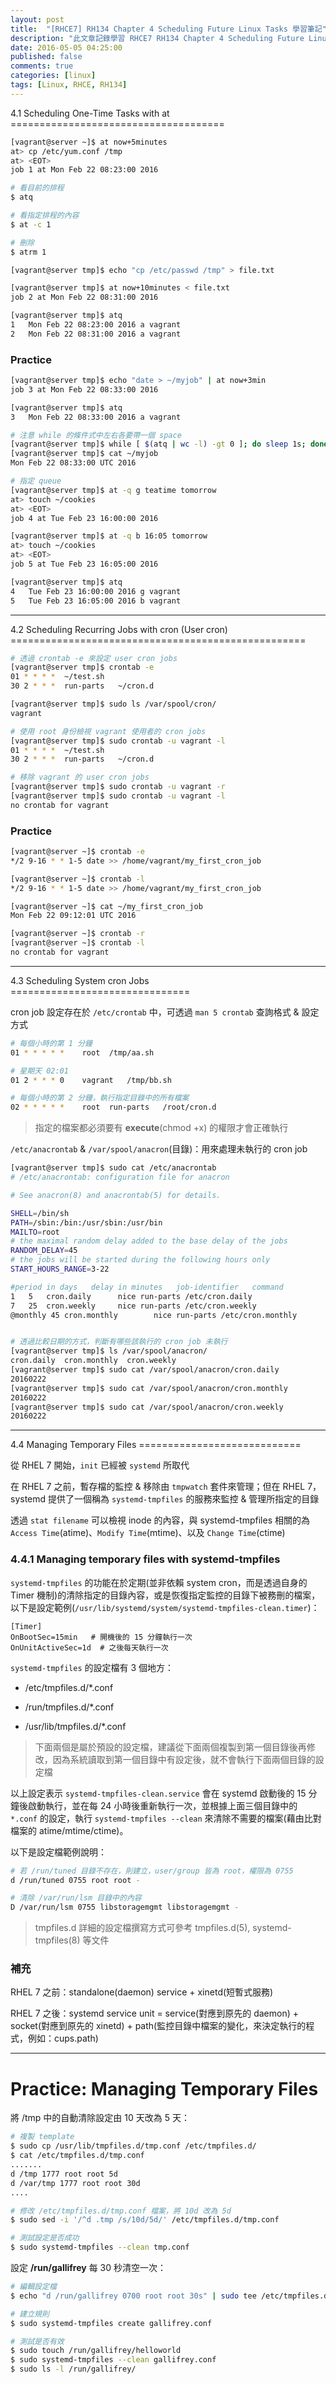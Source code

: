 ```yaml
---
layout: post
title:  "[RHCE7] RH134 Chapter 4 Scheduling Future Linux Tasks 學習筆記"
description: "此文章記錄學習 RHCE7 RH134 Chapter 4 Scheduling Future Linux Tasks 留下的內容"
date: 2016-05-05 04:25:00
published: false
comments: true
categories: [linux]
tags: [Linux, RHCE, RH134]
---
```


<a name="ch4.1" />
4.1 Scheduling One-Time Tasks with at
=====================================

```bash
[vagrant@server ~]$ at now+5minutes
at> cp /etc/yum.conf /tmp
at> <EOT>
job 1 at Mon Feb 22 08:23:00 2016

# 看目前的排程
$ atq

# 看指定排程的內容
$ at -c 1

# 刪除
$ atrm 1
```

```bash
[vagrant@server tmp]$ echo "cp /etc/passwd /tmp" > file.txt

[vagrant@server tmp]$ at now+10minutes < file.txt
job 2 at Mon Feb 22 08:31:00 2016

[vagrant@server tmp]$ atq
1	Mon Feb 22 08:23:00 2016 a vagrant
2	Mon Feb 22 08:31:00 2016 a vagrant
```

### Practice

```bash
[vagrant@server tmp]$ echo "date > ~/myjob" | at now+3min
job 3 at Mon Feb 22 08:33:00 2016

[vagrant@server tmp]$ atq
3	Mon Feb 22 08:33:00 2016 a vagrant

# 注意 while 的條件式中左右各要帶一個 space
[vagrant@server tmp]$ while [ $(atq | wc -l) -gt 0 ]; do sleep 1s; done
[vagrant@server tmp]$ cat ~/myjob
Mon Feb 22 08:33:00 UTC 2016

# 指定 queue
[vagrant@server tmp]$ at -q g teatime tomorrow
at> touch ~/cookies
at> <EOT>
job 4 at Tue Feb 23 16:00:00 2016

[vagrant@server tmp]$ at -q b 16:05 tomorrow
at> touch ~/cookies
at> <EOT>
job 5 at Tue Feb 23 16:05:00 2016

[vagrant@server tmp]$ atq
4	Tue Feb 23 16:00:00 2016 g vagrant
5	Tue Feb 23 16:05:00 2016 b vagrant
```

-------------------------------------------------------------

<a name="ch4.2" />
4.2 Scheduling Recurring Jobs with cron (User cron)
===================================================

```bash
# 透過 crontab -e 來設定 user cron jobs
[vagrant@server tmp]$ crontab -e
01 * * * *  ~/test.sh
30 2 * * *  run-parts   ~/cron.d

[vagrant@server tmp]$ sudo ls /var/spool/cron/
vagrant

# 使用 root 身份檢視 vagrant 使用者的 cron jobs
[vagrant@server tmp]$ sudo crontab -u vagrant -l
01 * * * *  ~/test.sh
30 2 * * *  run-parts   ~/cron.d

# 移除 vagrant 的 user cron jobs
[vagrant@server tmp]$ sudo crontab -u vagrant -r
[vagrant@server tmp]$ sudo crontab -u vagrant -l
no crontab for vagrant
```

### Practice

``` bash
[vagrant@server ~]$ crontab -e
*/2 9-16 * * 1-5 date >> /home/vagrant/my_first_cron_job

[vagrant@server ~]$ crontab -l
*/2 9-16 * * 1-5 date >> /home/vagrant/my_first_cron_job

[vagrant@server ~]$ cat ~/my_first_cron_job
Mon Feb 22 09:12:01 UTC 2016

[vagrant@server ~]$ crontab -r
[vagrant@server ~]$ crontab -l
no crontab for vagrant
```

-------------------------------------------------------------

<a name="ch4.3" />
4.3 Scheduling System cron Jobs
===============================

cron job 設定存在於 `/etc/crontab` 中，可透過 `man 5 crontab` 查詢格式 & 設定方式

```bash
# 每個小時的第 1 分鐘
01 * * * * *    root  /tmp/aa.sh

# 星期天 02:01
01 2 * * * 0    vagrant   /tmp/bb.sh

# 每個小時的第 2 分鐘，執行指定目錄中的所有檔案
02 * * * * *    root  run-parts   /root/cron.d
```

> 指定的檔案都必須要有 **execute**(chmod +x) 的權限才會正確執行


`/etc/anacrontab` & `/var/spool/anacron`(目錄)：用來處理未執行的 cron job

```bash
[vagrant@server tmp]$ sudo cat /etc/anacrontab
# /etc/anacrontab: configuration file for anacron

# See anacron(8) and anacrontab(5) for details.

SHELL=/bin/sh
PATH=/sbin:/bin:/usr/sbin:/usr/bin
MAILTO=root
# the maximal random delay added to the base delay of the jobs
RANDOM_DELAY=45
# the jobs will be started during the following hours only
START_HOURS_RANGE=3-22

#period in days   delay in minutes   job-identifier   command
1	5	cron.daily		nice run-parts /etc/cron.daily
7	25	cron.weekly		nice run-parts /etc/cron.weekly
@monthly 45	cron.monthly		nice run-parts /etc/cron.monthly


# 透過比較日期的方式，判斷有哪些該執行的 cron job 未執行
[vagrant@server tmp]$ ls /var/spool/anacron/
cron.daily  cron.monthly  cron.weekly
[vagrant@server tmp]$ sudo cat /var/spool/anacron/cron.daily
20160222
[vagrant@server tmp]$ sudo cat /var/spool/anacron/cron.monthly
20160222
[vagrant@server tmp]$ sudo cat /var/spool/anacron/cron.weekly
20160222
```

-------------------------------------------------------------

<a name="ch4.4" />
4.4 Managing Temporary Files
============================

從 RHEL 7 開始，`init` 已經被 `systemd` 所取代

在 RHEL 7 之前，暫存檔的監控 & 移除由 `tmpwatch` 套件來管理；但在 RHEL 7，systemd 提供了一個稱為 `systemd-tmpfiles` 的服務來監控 & 管理所指定的目錄

透過 `stat filename` 可以檢視 inode 的內容，與 systemd-tmpfiles 相關的為 `Access Time`(atime)、`Modify Time`(mtime)、以及 `Change Time`(ctime)

### 4.4.1 Managing temporary files with systemd-tmpfiles

`systemd-tmpfiles` 的功能在於定期(並非依賴 system cron，而是透過自身的 Timer 機制)的清除指定的目錄內容，或是恢復指定監控的目錄下被務刪的檔案，以下是設定範例(`/usr/lib/systemd/system/systemd-tmpfiles-clean.timer`)：

```init
[Timer]
OnBootSec=15min   # 開機後的 15 分鐘執行一次
OnUnitActiveSec=1d  # 之後每天執行一次
```

`systemd-tmpfiles` 的設定檔有 3 個地方：

- /etc/tmpfiles.d/\*.conf

- /run/tmpfiles.d/\*.conf

- /usr/lib/tmpfiles.d/\*.conf

> 下面兩個是屬於預設的設定檔，建議從下面兩個複製到第一個目錄後再修改，因為系統讀取到第一個目錄中有設定後，就不會執行下面兩個目錄的設定檔

以上設定表示 `systemd-tmpfiles-clean.service` 會在 systemd 啟動後的 15 分鐘後啟動執行，並在每 24 小時後重新執行一次，並根據上面三個目錄中的 `*.conf` 的設定，執行 `systemd-tmpfiles --clean` 來清除不需要的檔案(藉由比對檔案的 atime/mtime/ctime)。

以下是設定檔範例說明：

```bash
# 若 /run/tuned 目錄不存在，則建立，user/group 皆為 root，權限為 0755
d /run/tuned 0755 root root -

# 清除 /var/run/lsm 目錄中的內容
D /var/run/lsm 0755 libstoragemgmt libstoragemgmt -
```

> tmpfiles.d 詳細的設定檔撰寫方式可參考 tmpfiles.d(5), systemd-tmpfiles(8) 等文件


### 補充

RHEL 7 之前：standalone(daemon) service + xinetd(短暫式服務)

RHEL 7 之後：systemd service unit = service(對應到原先的 daemon) + socket(對應到原先的 xinetd) + path(監控目錄中檔案的變化，來決定執行的程式，例如：cups.path)

-------------------------------------------------------------

Practice: Managing Temporary Files
==================================

將 /tmp 中的自動清除設定由 10 天改為 5 天：

```bash
# 複製 template
$ sudo cp /usr/lib/tmpfiles.d/tmp.conf /etc/tmpfiles.d/
$ cat /etc/tmpfiles.d/tmp.conf
.......
d /tmp 1777 root root 5d
d /var/tmp 1777 root root 30d
....

# 修改 /etc/tmpfiles.d/tmp.conf 檔案，將 10d 改為 5d
$ sudo sed -i '/^d .tmp /s/10d/5d/' /etc/tmpfiles.d/tmp.conf

# 測試設定是否成功
$ sudo systemd-tmpfiles --clean tmp.conf
```

設定 **/run/gallifrey** 每 30 秒清空一次：

```bash
# 編輯設定檔
$ echo "d /run/gallifrey 0700 root root 30s" | sudo tee /etc/tmpfiles.d/gallifrey.conf

# 建立規則
$ sudo systemd-tmpfiles create gallifrey.conf

# 測試是否有效
$ sudo touch /run/gallifrey/helloworld
$ sudo systemd-tmpfiles --clean gallifrey.conf
$ sudo ls -l /run/gallifrey/
```
